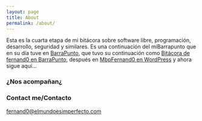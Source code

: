 ```yaml
---
layout: page
title: About
permalink: /about/
---
```


Esta es la cuarta etapa de mi bitácora sobre software libre, programación, desarrollo, seguridad y similares. Es una continuación del miBarrapunto que en su día tuve en [BarraPunto](http://barrapunto.com/), que tuvo su continuación como [Bitácora de fernand0 en BarraPunto](http://barrapunto.com/~fernand0/journal/), después en [MbpFernand0 en WordPress](http://mbpfernand0.wordpress.com/) y ahora sigue aquí...

### ¿Nos acompañan¿

### Contact me/Contacto

[fernand0@elmundoesimperfecto.com](mailto:fernand0@elmundoesimperfecto.com)
